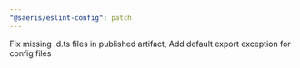 ```yaml
---
"@saeris/eslint-config": patch
---
```


Fix missing .d.ts files in published artifact, Add default export exception for config files
